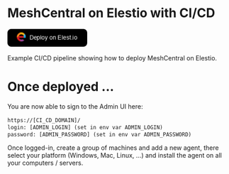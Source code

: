 # MeshCentral on Elestio with CI/CD

<a href="https://dash.elest.io/deploy?source=cicd&social=dockerCompose&url=https://github.com/elestio-examples/meshcentral"><img src="deploy-on-elestio.png" alt="Deploy on Elest.io" width="180px" /></a>

Example CI/CD pipeline showing how to deploy MeshCentral on Elestio.

# Once deployed ...

You are now able to sign to the Admin UI here:
    
    https://[CI_CD_DOMAIN]/
    login: [ADMIN_LOGIN] (set in env var ADMIN_LOGIN)
    password: [ADMIN_PASSWORD] (set in env var ADMIN_PASSWORD)

Once logged-in, create a group of machines and add a new agent, there select your platform (Windows, Mac, Linux, ...) and install the agent on all your computers / servers.